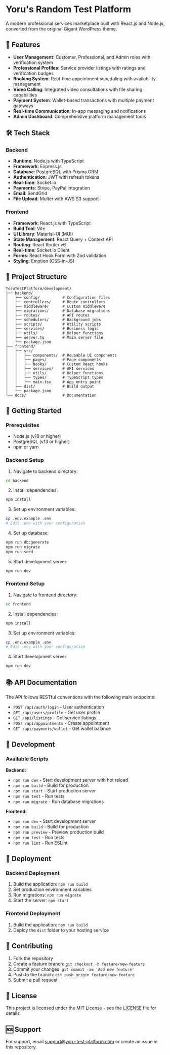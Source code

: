 # Yoru's Random Test Platform

A modern professional services marketplace built with React.js and Node.js, converted from the original Gigant WordPress theme.

## 🚀 Features

- **User Management**: Customer, Professional, and Admin roles with verification system
- **Professional Profiles**: Service provider listings with ratings and verification badges
- **Booking System**: Real-time appointment scheduling with availability management
- **Video Calling**: Integrated video consultations with file sharing capabilities
- **Payment System**: Wallet-based transactions with multiple payment gateways
- **Real-time Communication**: In-app messaging and notifications
- **Admin Dashboard**: Comprehensive platform management tools

## 🛠 Tech Stack

### Backend
- **Runtime**: Node.js with TypeScript
- **Framework**: Express.js
- **Database**: PostgreSQL with Prisma ORM
- **Authentication**: JWT with refresh tokens
- **Real-time**: Socket.io
- **Payments**: Stripe, PayPal integration
- **Email**: SendGrid
- **File Upload**: Multer with AWS S3 support

### Frontend
- **Framework**: React.js with TypeScript
- **Build Tool**: Vite
- **UI Library**: Material-UI (MUI)
- **State Management**: React Query + Context API
- **Routing**: React Router v6
- **Real-time**: Socket.io Client
- **Forms**: React Hook Form with Zod validation
- **Styling**: Emotion (CSS-in-JS)

## 📁 Project Structure

```
YoruTestPlatform/development/
├── backend/
│   ├── config/          # Configuration files
│   ├── controllers/     # Route controllers
│   ├── middleware/      # Custom middleware
│   ├── migrations/      # Database migrations
│   ├── routes/          # API routes
│   ├── schedulers/      # Background jobs
│   ├── scripts/         # Utility scripts
│   ├── services/        # Business logic
│   ├── utils/           # Helper functions
│   ├── server.ts        # Main server file
│   └── package.json
├── frontend/
│   ├── src/
│   │   ├── components/  # Reusable UI components
│   │   ├── pages/       # Page components
│   │   ├── hooks/       # Custom React hooks
│   │   ├── services/    # API services
│   │   ├── utils/       # Helper functions
│   │   ├── types/       # TypeScript types
│   │   └── main.tsx     # App entry point
│   ├── dist/            # Build output
│   └── package.json
└── docs/                # Documentation
```

## 🚦 Getting Started

### Prerequisites
- Node.js (v18 or higher)
- PostgreSQL (v13 or higher)
- npm or yarn

### Backend Setup

1. Navigate to backend directory:
```bash
cd backend
```

2. Install dependencies:
```bash
npm install
```

3. Set up environment variables:
```bash
cp .env.example .env
# Edit .env with your configuration
```

4. Set up database:
```bash
npm run db:generate
npm run migrate
npm run seed
```

5. Start development server:
```bash
npm run dev
```

### Frontend Setup

1. Navigate to frontend directory:
```bash
cd frontend
```

2. Install dependencies:
```bash
npm install
```

3. Set up environment variables:
```bash
cp .env.example .env
# Edit .env with your configuration
```

4. Start development server:
```bash
npm run dev
```

## 📚 API Documentation

The API follows RESTful conventions with the following main endpoints:

- `POST /api/auth/login` - User authentication
- `GET /api/users/profile` - Get user profile
- `GET /api/listings` - Get service listings
- `POST /api/appointments` - Create appointment
- `GET /api/payments/wallet` - Get wallet balance

## 🔧 Development

### Available Scripts

**Backend:**
- `npm run dev` - Start development server with hot reload
- `npm run build` - Build for production
- `npm run start` - Start production server
- `npm run test` - Run tests
- `npm run migrate` - Run database migrations

**Frontend:**
- `npm run dev` - Start development server
- `npm run build` - Build for production
- `npm run preview` - Preview production build
- `npm run test` - Run tests
- `npm run lint` - Run ESLint

## 🚀 Deployment

### Backend Deployment
1. Build the application: `npm run build`
2. Set production environment variables
3. Run migrations: `npm run migrate`
4. Start the server: `npm start`

### Frontend Deployment
1. Build the application: `npm run build`
2. Deploy the `dist` folder to your hosting service

## 🤝 Contributing

1. Fork the repository
2. Create a feature branch: `git checkout -b feature/new-feature`
3. Commit your changes: `git commit -am 'Add new feature'`
4. Push to the branch: `git push origin feature/new-feature`
5. Submit a pull request

## 📄 License

This project is licensed under the MIT License - see the [LICENSE](LICENSE) file for details.

## 🆘 Support

For support, email support@yoru-test-platform.com or create an issue in this repository.
